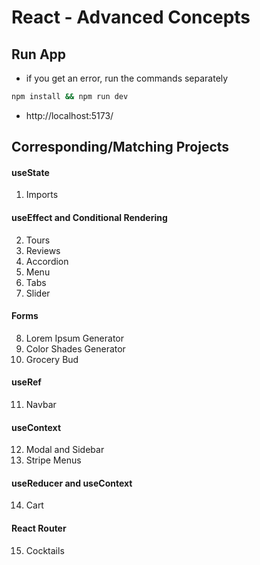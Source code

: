 # React - Advanced Concepts

## Run App

- if you get an error, run the commands separately

```sh
npm install && npm run dev
```

- http://localhost:5173/

## Corresponding/Matching Projects

#### useState

1. Imports

#### useEffect and Conditional Rendering

2. Tours
3. Reviews
4. Accordion
5. Menu
6. Tabs
7. Slider

#### Forms

8. Lorem Ipsum Generator
9. Color Shades Generator
10. Grocery Bud

#### useRef

11. Navbar

#### useContext

12. Modal and Sidebar
13. Stripe Menus

#### useReducer and useContext

14. Cart

#### React Router

15. Cocktails
